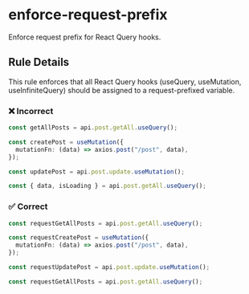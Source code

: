 # enforce-request-prefix

Enforce request prefix for React Query hooks.

## Rule Details

This rule enforces that all React Query hooks (useQuery, useMutation, useInfiniteQuery) should be assigned to a request-prefixed variable.

### ❌ Incorrect

```ts
const getAllPosts = api.post.getAll.useQuery();

const createPost = useMutation({
  mutationFn: (data) => axios.post("/post", data),
});

const updatePost = api.post.update.useMutation();

const { data, isLoading } = api.post.getAll.useQuery();
```

### ✅ Correct

```ts
const requestGetAllPosts = api.post.getAll.useQuery();

const requestCreatePost = useMutation({
  mutationFn: (data) => axios.post("/post", data),
});

const requestUpdatePost = api.post.update.useMutation();

const requestGetAllPosts = api.post.getAll.useQuery();
```
